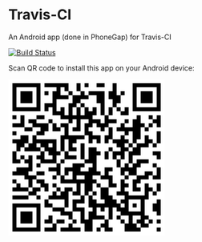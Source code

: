 Travis-CI
=========

An Android app (done in PhoneGap) for Travis-CI

[![Build Status](https://travis-ci.org/floydpink/Travis-CI.png?branch=master)](https://travis-ci.org/floydpink/Travis-CI)

Scan QR code to install this app on your Android device:

![Scan QR Code to Install](installer-qr-code.png)